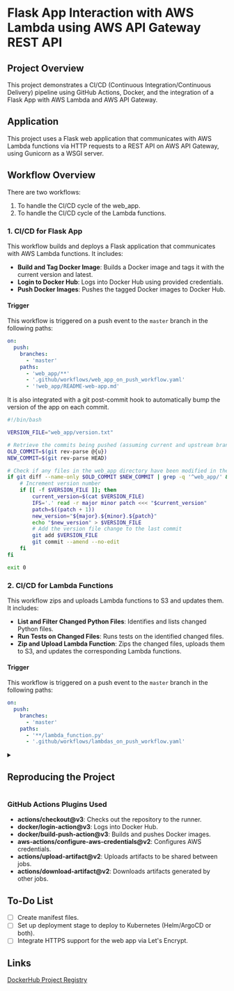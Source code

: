 # Flask App Interaction with AWS Lambda using AWS API Gateway REST API

## Project Overview

This project demonstrates a CI/CD (Continuous Integration/Continuous Delivery) pipeline using GitHub Actions, Docker, and the integration of a Flask App with AWS Lambda and AWS API Gateway.

## Application

This project uses a Flask web application that communicates with AWS Lambda functions via HTTP requests to a REST API on AWS API Gateway, using Gunicorn as a WSGI server.

## Workflow Overview

There are two workflows:
1. To handle the CI/CD cycle of the web_app.
2. To handle the CI/CD cycle of the Lambda functions.

### 1. CI/CD for Flask App

This workflow builds and deploys a Flask application that communicates with AWS Lambda functions. It includes:

- **Build and Tag Docker Image**: Builds a Docker image and tags it with the current version and latest.
- **Login to Docker Hub**: Logs into Docker Hub using provided credentials.
- **Push Docker Images**: Pushes the tagged Docker images to Docker Hub.

#### Trigger

This workflow is triggered on a push event to the `master` branch in the following paths:
```yaml
on:
  push:
    branches:
      - 'master'
    paths:
      - 'web_app/**'
      - '.github/workflows/web_app_on_push_workflow.yaml'
      - '!web_app/README-web-app.md'
```
It is also integrated with a git post-commit hook to automatically bump the version of the app on each commit.

```bash
#!/bin/bash

VERSION_FILE="web_app/version.txt"

# Retrieve the commits being pushed (assuming current and upstream branch)
OLD_COMMIT=$(git rev-parse @{u})
NEW_COMMIT=$(git rev-parse HEAD)

# Check if any files in the web_app directory have been modified in the push
if git diff --name-only $OLD_COMMIT $NEW_COMMIT | grep -q '^web_app/' && ! git diff --name-only $OLD_COMMIT $NEW_COMMIT | grep -q '^web_app/version.txt'; then
    # Increment version number
    if [[ -f $VERSION_FILE ]]; then
        current_version=$(cat $VERSION_FILE)
        IFS='.' read -r major minor patch <<< "$current_version"
        patch=$((patch + 1))
        new_version="${major}.${minor}.${patch}"
        echo "$new_version" > $VERSION_FILE
        # Add the version file change to the last commit
        git add $VERSION_FILE
		git commit --amend --no-edit
    fi
fi

exit 0
```
### 2. CI/CD for Lambda Functions

This workflow zips and uploads Lambda functions to S3 and updates them. It includes:

- **List and Filter Changed Python Files**: Identifies and lists changed Python files.
- **Run Tests on Changed Files**: Runs tests on the identified changed files.
- **Zip and Upload Lambda Function**: Zips the changed files, uploads them to S3, and updates the corresponding Lambda functions.

#### Trigger

This workflow is triggered on a push event to the `master` branch in the following paths:
```yaml
on:
  push:
    branches:
      - 'master'
    paths:
      - '**/lambda_function.py'
      - '.github/workflows/lambdas_on_push_workflow.yaml'
```

<details>
<summary><h2>Reproducing the Project</h2></summary>

## Lambda Functions:

### Overview

- **lambda-Backup**
  - `lambda_function.py`: Runs on an EventBridge cron job to back up the S3 bucket containing the Lambda functions daily, weekly, and monthly.

| Required Environment Variables | Description                         |
|--------------------------------|-------------------------------------|
| `SOURCE_BUCKET`                | Name of Lambda functions' S3 Bucket |
| `BACKUP_BUCKET`                | Name of backup S3 Bucket            |

| Required Trigger | Type    |
|------------------|---------|
| `EventBridge`    | Daily   |
| `EventBridge`    | Weekly  |
| `EventBridge`    | Monthly |

- **csv_to_excel**
  - `lambda_function.py`: Converts CSV files to Excel format.

- **lambda_discord_msg**
  - `lambda_function.py`: Sends messages to a Discord channel via a webhook URL.

| Required Environment Variables | Description         |
|--------------------------------|---------------------|
| `DISCORD_URL`                  | Discord Webhook URL |

- **gitlab_create_user**
  - `lambda_function.py`: Uses a Google Sheet to obtain user credentials, creates a new user, group, and project in GitLab, and adds the user to the new group as a reporter, using the GitLab API.

| Required Environment Variables | Description                                      |
|--------------------------------|--------------------------------------------------|
| `GITLAB_TOKEN`                 | GitLab PAT to manage users, groups, and projects |
| `GITLAB_INSTANCE_ID`           | Your AWS instance ID, used to retrieve public IP |
| `GITLAB_GROUP_NAME`            | Generic String                                   |
| `GITLAB_GROUP_DESC`            | Generic String                                   |

| Required Google Sheets fields |
|-------------------------------|
| `email`                       |
| `password`                    |
| `username`                    |
| `name`                        |

- **gitlab_new_project**
  - `lambda_function.py`: Creates a Python script from a template, uploads it to S3, and provides the user with the download link. The script then creates a new directory with a blank file of the user's choosing, a new project in GitLab using the GitLab API, and pushes the file to the newly created project.

| Required Environment Variables | Description                                       |
|--------------------------------|---------------------------------------------------|
| `BUCKET_NAME`                  | AWS S3 bucket that stores executable script       |
| `REGION`                       | AWS region where your S3 bucket is located        |
| `GITLAB_TOKEN`                 | GitLab PAT to create a project                    |
| `GITLAB_INSTANCE_ID`           | Your AWS instance ID, used to retrieve public IP  |
| `GITLAB_USER`                  | Username that will own the project                |

- **wikipedia_func**
  - `lambda_function.py`: Fetches the selected subject's top Wikipedia pages and stores the information in an S3 file for history.

| Required Environment Variables | Description                                   |
|--------------------------------|-----------------------------------------------|
| `BUCKET_NAME`                  | AWS S3 bucket that stores wiki search history |
| `FILE_KEY`                     | Key to history file                           |

### Setting Up AWS Lambda Function

1. **Create a Lambda Function**:
   - Navigate to Lambda in the AWS Management Console.
   - Click "Create Function" and choose "Author from scratch".
   - Enter the function name and select the default runtime (e.g., Python 3.12).
2. **Set Environment Variables**:
   - In the Configuration tab, select "Environment variables".
   - Add the required key-value pairs.
3. **Set Permissions**:
   - In the Configuration tab, select "Permissions".
   - Ensure the Lambda function has the necessary IAM role with permissions to execute and log to CloudWatch. Remember to grant least privileged permissions.
4. **Set Timeout**:
   - In the Configuration tab, select "General configuration".
   - Set the timeout so the Lambda function has enough time to execute.

### Setting Up AWS API Gateway

1. **Create an API**:
   - Navigate to API Gateway in the AWS Management Console.
   - Click "Create API" and select "REST API".
2. **Create a Resource**:
   - Define the paths for your resources.
3. **Create a Method**:
   - Choose an HTTP method (e.g., GET, POST) and set it up with the appropriate integration request/response configurations.
4. **Integrate with Lambda**:
   - In the Integration section, select "Lambda Function" and choose your Lambda function.
5. **Set up Binary Types**:
   - Configure the API Settings > Binary media types as needed.
6. **Deploy API**:
   - Deploy the API to the stage of your choosing and get the URLs you need for the `.env` file.

### Flask Application

**web_app**
  - `app.py`: A simple Flask web application demonstrating AWS Lambda integration using AWS API Gateway REST API.

## Web_App Dockerfile

- **Base Image**: Uses `python:alpine3.19` for a lightweight Python environment.
- **Work Directory**: Sets the working directory to `/home/lambda_app_user`.
- **Install Dependencies**: Copies `requirements.txt` and installs Python dependencies without cache.
- **Copy Source Code**: Copies the source code to the working directory.
- **Run Application**: Uses Gunicorn to run the Flask application with 4 workers, binding to port 8000.

## Setup

1. **Clone the Repository**:
    ```bash
    git clone https://github.com/Evgeny-Nik/project_aws_lambda_app.git
    cd project_aws_lambda_app
    ```
2. **Setup the .env file**:
    ```bash
    touch web_app/.env
    ```

#### Environment Variables Example (.env-example)

The `.env` file in your `web_app` directory should have the following example values:

```
LAMBDA_CSV="<AWS_API_Gateway_Link_goes_here>/csv"
LAMBDA_DISCORD="<AWS_API_Gateway_Link_goes_here>/discord"
LAMBDA_GITLAB_USER="<AWS_API_Gateway_Link_goes_here>/gitlab_create_user"
LAMBDA_GITLAB_PROJECT="<AWS_API_Gateway_Link_goes_here>/gitlab_create_project"
LAMBDA_WIKI="<AWS_API_Gateway_Link_goes_here>/wiki"
```

3. **Trigger the workflow to build the app**:
   - Push changes to the `master` branch.
   - See triggers [here](#trigger).

4. **Deploy the app to the environment of your choosing**:
   - To run the web app locally:
     ```bash
     docker run ${DOCKERHUB_USERNAME}/github_app:latest
     ```

</details>

### GitHub Actions Plugins Used

- **actions/checkout@v3**: Checks out the repository to the runner.
- **docker/login-action@v3**: Logs into Docker Hub.
- **docker/build-push-action@v3**: Builds and pushes Docker images.
- **aws-actions/configure-aws-credentials@v2**: Configures AWS credentials.
- **actions/upload-artifact@v2**: Uploads artifacts to be shared between jobs.
- **actions/download-artifact@v2**: Downloads artifacts generated by other jobs.

## To-Do List

- [ ] Create manifest files.
- [ ] Set up deployment stage to deploy to Kubernetes (Helm/ArgoCD or both).
- [ ] Integrate HTTPS support for the web app via Let's Encrypt.

## Links

[DockerHub Project Registry](https://hub.docker.com/repository/docker/evgenyniko/lambda_app)
